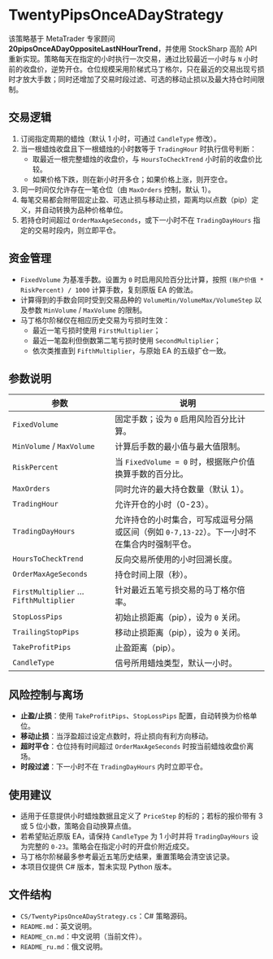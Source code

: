 # TwentyPipsOnceADayStrategy

该策略基于 MetaTrader 专家顾问 **20pipsOnceADayOppositeLastNHourTrend**，并使用 StockSharp 高阶 API 重新实现。策略每天在指定的小时执行一次交易，通过比较最近一小时与 `N` 小时前的收盘价，逆势开仓。仓位规模采用阶梯式马丁格尔，只在最近的交易出现亏损时才放大手数；同时还增加了交易时段过滤、可选的移动止损以及最大持仓时间限制。

## 交易逻辑

1. 订阅指定周期的蜡烛（默认 1 小时，可通过 `CandleType` 修改）。
2. 当一根蜡烛收盘且下一根蜡烛的小时数等于 `TradingHour` 时执行信号判断：
   - 取最近一根完整蜡烛的收盘价，与 `HoursToCheckTrend` 小时前的收盘价比较。
   - 如果价格下跌，则在新小时开多仓；如果价格上涨，则开空仓。
3. 同一时间仅允许存在一笔仓位（由 `MaxOrders` 控制，默认 1）。
4. 每笔交易都会附带固定止盈、可选止损与移动止损，距离均以点数（pip）定义，并自动转换为品种价格单位。
5. 若持仓时间超过 `OrderMaxAgeSeconds`，或下一小时不在 `TradingDayHours` 指定的交易时段内，则立即平仓。

## 资金管理

- `FixedVolume` 为基准手数。设置为 `0` 时启用风险百分比计算，按照 `(账户价值 * RiskPercent) / 1000` 计算手数，复刻原版 EA 的做法。
- 计算得到的手数会同时受到交易品种的 `VolumeMin/VolumeMax/VolumeStep` 以及参数 `MinVolume` / `MaxVolume` 的限制。
- 马丁格尔阶梯仅在相应历史交易为亏损时生效：
  - 最近一笔亏损时使用 `FirstMultiplier`；
  - 最近一笔盈利但倒数第二笔亏损时使用 `SecondMultiplier`；
  - 依次类推直到 `FifthMultiplier`，与原始 EA 的五级扩仓一致。

## 参数说明

| 参数 | 说明 |
|------|------|
| `FixedVolume` | 固定手数；设为 `0` 启用风险百分比计算。 |
| `MinVolume` / `MaxVolume` | 计算后手数的最小值与最大值限制。 |
| `RiskPercent` | 当 `FixedVolume = 0` 时，根据账户价值换算手数的百分比。 |
| `MaxOrders` | 同时允许的最大持仓数量（默认 1）。 |
| `TradingHour` | 允许开仓的小时（0-23）。 |
| `TradingDayHours` | 允许持仓的小时集合，可写成逗号分隔或区间（例如 `0-7,13-22`）。下一小时不在集合内时强制平仓。 |
| `HoursToCheckTrend` | 反向交易所使用的小时回溯长度。 |
| `OrderMaxAgeSeconds` | 持仓时间上限（秒）。 |
| `FirstMultiplier` … `FifthMultiplier` | 针对最近五笔亏损交易的马丁格尔倍率。 |
| `StopLossPips` | 初始止损距离（pip），设为 `0` 关闭。 |
| `TrailingStopPips` | 移动止损距离（pip），设为 `0` 关闭。 |
| `TakeProfitPips` | 止盈距离（pip）。 |
| `CandleType` | 信号所用蜡烛类型，默认一小时。 |

## 风险控制与离场

- **止盈/止损**：使用 `TakeProfitPips`、`StopLossPips` 配置，自动转换为价格单位。
- **移动止损**：当浮盈超过设定点数时，将止损向有利方向移动。
- **超时平仓**：仓位持有时间超过 `OrderMaxAgeSeconds` 时按当前蜡烛收盘价离场。
- **时段过滤**：下一小时不在 `TradingDayHours` 内时立即平仓。

## 使用建议

- 适用于任意提供小时蜡烛数据且定义了 `PriceStep` 的标的；若标的报价带有 3 或 5 位小数，策略会自动换算点值。
- 若希望贴近原版 EA，请保持 `CandleType` 为 1 小时并将 `TradingDayHours` 设为完整的 `0-23`。策略会在指定小时的开盘价附近成交。
- 马丁格尔阶梯最多参考最近五笔历史结果，重置策略会清空该记录。
- 本项目仅提供 C# 版本，暂未实现 Python 版本。

## 文件结构

- `CS/TwentyPipsOnceADayStrategy.cs`：C# 策略源码。
- `README.md`：英文说明。
- `README_cn.md`：中文说明（当前文件）。
- `README_ru.md`：俄文说明。
